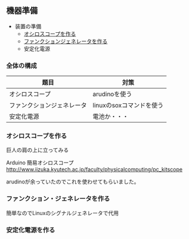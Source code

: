 ## 機器準備

- 装置の準備
   - [オシロスコープを作る](#オシロスコープを作る)
   - [ファンクションジェネレータを作る](#ファンクションジェネレータを作る)
   - 安定化電源
   
### 全体の構成

|題目|対策|
|-|-|
|オシロスコープ|arudinoを使う|
|ファンクションジェネレータ|linuxのsoxコマンドを使う|
|安定化電源|電池か・・・|
 
### オシロスコープを作る

巨人の肩の上に立ってみる

Arduino 簡易オシロスコープ
http://www.iizuka.kyutech.ac.jp/faculty/physicalcomputing/pc_kitscope

arudinoが余っていたのでこれを使わせてもらいました。

### ファンクション・ジェネレータを作る

簡単なのでLinuxのシグナルジェネレータで代用




### 安定化電源を作る

